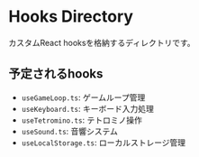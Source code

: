 # Hooks Directory

カスタムReact hooksを格納するディレクトリです。

## 予定されるhooks

- `useGameLoop.ts`: ゲームループ管理
- `useKeyboard.ts`: キーボード入力処理
- `useTetromino.ts`: テトロミノ操作
- `useSound.ts`: 音響システム
- `useLocalStorage.ts`: ローカルストレージ管理 
